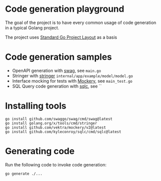 # Code generation playground
The goal of the project is to have every common usage of code generation in a typical Golang project.

The project uses [Standard Go Project Layout](https://github.com/golang-standards/project-layout) as a basis

# Code generation samples

* OpenAPI generation with [swag](https://github.com/swaggo/swag), see `main.go`
* Stringer with [stringer](https://pkg.go.dev/golang.org/x/tools@v0.1.12/cmd/stringer) `internal/app/example/model/model.go`
* Interface mocking for tests with [Mockery](https://github.com/vektra/mockery), see `main_test.go`
* SQL Query code generation with [sqlc](https://sqlc.dev/), see ``

# Installing tools

```shell
go install github.com/swaggo/swag/cmd/swag@latest
go install golang.org/x/tools/cmd/stringer
go install github.com/vektra/mockery/v2@latest
go install github.com/kyleconroy/sqlc/cmd/sqlc@latest
```

# Generating code

Run the following code to invoke code generation:
```shell
go generate ./...
```
